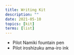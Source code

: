 ```yaml
---
title: Writing Kit
description: ""
date: 2021-05-10
topics: [kit]
terms: [list]
---
```


- Pilot Namiki fountain pen
- Pilot iroshizuku ama-iro ink
